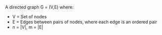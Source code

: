 A directed graph G = (V,E) where:
- V = Set of nodes
- E = Edges between pairs of nodes, where each edge is an ordered pair
- n = |V|, m = |E|